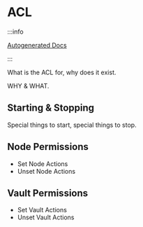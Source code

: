 # ACL

:::info

[Autogenerated Docs](https://matrixai.github.io/Polykey/modules/acl.html)

:::

What is the ACL for, why does it exist.

WHY & WHAT.

## Starting & Stopping

Special things to start, special things to stop.

## Node Permissions

- Set Node Actions
- Unset Node Actions

## Vault Permissions

- Set Vault Actions
- Unset Vault Actions
